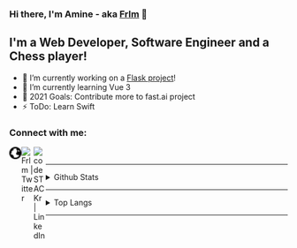 ### Hi there, I'm Amine - aka [Frlm](https://mahamdiamine.github.io/) 👋

## I'm a Web Developer, Software Engineer and a Chess player!

- 🔭 I’m currently working on a [Flask project]()!
- 🌱 I’m currently learning Vue 3
- 🥅 2021 Goals: Contribute more to fast.ai project
- ⚡ ToDo: Learn Swift

### Connect with me:

[<img align="left" alt="Frlm.com" width="22px" src="https://raw.githubusercontent.com/iconic/open-iconic/master/svg/globe.svg" />](https://mahamdiamine.github.io/)
[<img align="left" alt="Frlm | Twitter" width="22px" src="https://cdn.jsdelivr.net/npm/simple-icons@v3/icons/twitter.svg" />](https://twitter.com/MahamdiAmine)
[<img align="left" alt="codeSTACKr | LinkedIn" width="22px" src="https://cdn.jsdelivr.net/npm/simple-icons@v3/icons/linkedin.svg" />](https://www.linkedin.com/in/mohammed-mahamdi-b018b51b2)

<br />

---

<details>
  <summary> Github Stats</summary>

  <img align="center" alt="Amine's Github Stats" src="https://github-readme-stats.vercel.app/api?username=MahamdiAmine&show_icons=true&hide_border=true" />

</details>

---

<details>
  <summary>Top Langs </summary>

[![Top Langs](https://github-readme-stats.vercel.app/api/top-langs/?username=MahamdiAmine)](https://github.com/anuraghazra/github-readme-stats)

</details>

---
